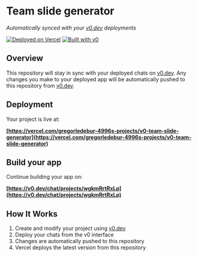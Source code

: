 # Team slide generator

*Automatically synced with your [v0.dev](https://v0.dev) deployments*

[![Deployed on Vercel](https://img.shields.io/badge/Deployed%20on-Vercel-black?style=for-the-badge&logo=vercel)](https://vercel.com/gregorledebur-4996s-projects/v0-team-slide-generator)
[![Built with v0](https://img.shields.io/badge/Built%20with-v0.dev-black?style=for-the-badge)](https://v0.dev/chat/projects/wgkmRrtRxLp)

## Overview

This repository will stay in sync with your deployed chats on [v0.dev](https://v0.dev).
Any changes you make to your deployed app will be automatically pushed to this repository from [v0.dev](https://v0.dev).

## Deployment

Your project is live at:

**[https://vercel.com/gregorledebur-4996s-projects/v0-team-slide-generator](https://vercel.com/gregorledebur-4996s-projects/v0-team-slide-generator)**

## Build your app

Continue building your app on:

**[https://v0.dev/chat/projects/wgkmRrtRxLp](https://v0.dev/chat/projects/wgkmRrtRxLp)**

## How It Works

1. Create and modify your project using [v0.dev](https://v0.dev)
2. Deploy your chats from the v0 interface
3. Changes are automatically pushed to this repository
4. Vercel deploys the latest version from this repository